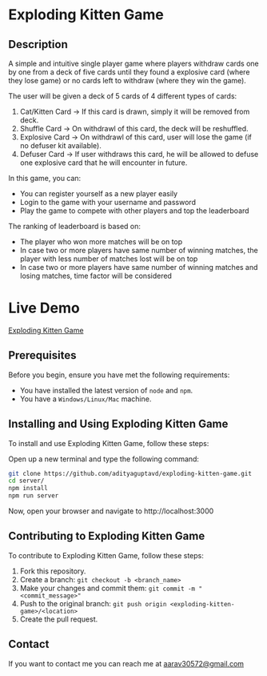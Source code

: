 # Exploding Kitten Game

## Description

A simple and intuitive single player game where players withdraw cards one by one from a deck of five cards until they found a explosive card (where they lose game) or no cards left to withdraw (where they win the game).

The user will be given a deck of 5 cards of 4 different types of cards:
1. Cat/Kitten Card -> If this card is drawn, simply it will be removed from deck.
2. Shuffle Card -> On withdrawl of this card, the deck will be reshuffled.
3. Explosive Card ->  On withdrawl of this card, user will lose the game (if no defuser kit available).
4. Defuser Card ->  If user withdraws this card, he will be allowed to defuse one explosive card that he will encounter in future.

In this game, you can:

- You can register yourself as a new player easily
- Login to the game with your username and password
- Play the game to compete with other players and top the leaderboard

The ranking of leaderboard is based on:
- The player who won more matches will be on top
- In case two or more players have same number of winning matches, the player with less number of matches lost will be on top
- In case two or more players have same number of winning matches and losing matches, time factor will be considered

# Live Demo
[Exploding Kitten Game](https://exploding-kitten-game-nw5n.onrender.com)

## Prerequisites

Before you begin, ensure you have met the following requirements:

- You have installed the latest version of `node` and `npm`.
- You have a `Windows/Linux/Mac` machine.

## Installing and Using Exploding Kitten Game

To install and use Exploding Kitten Game, follow these steps:

Open up a new terminal and type the following command:
```bash
git clone https://github.com/adityaguptavd/exploding-kitten-game.git
cd server/
npm install
npm run server
```

Now, open your browser and navigate to http://localhost:3000

## Contributing to Exploding Kitten Game
To contribute to Exploding Kitten Game, follow these steps:

1. Fork this repository.
2. Create a branch: ```git checkout -b <branch_name>```
3. Make your changes and commit them: ```git commit -m "<commit_message>"```
4. Push to the original branch: ```git push origin <exploding-kitten-game>/<location>```
5. Create the pull request.

## Contact
If you want to contact me you can reach me at aarav30572@gmail.com